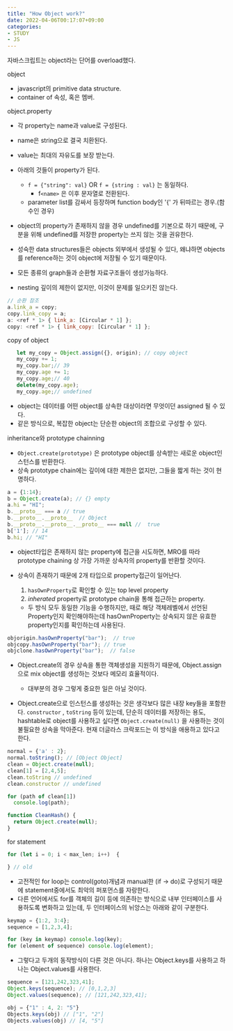 ```yaml
---
title: "How Object work?"
date: 2022-04-06T00:17:07+09:00
categories:
- STUDY
- JS
---
```


자바스크립트는 object라는 단어를 overload했다.

object

   - javascript의 primitive data structure. 
   - container of 속성, 혹은 멤버.

object.property

   - 각 property는 name과 value로 구성된다.
   - name은 string으로 결국 치환된다.
   - value는 최대의 자유도를 보장 받는다.
   - 아래의 것들이 property가 된다.

      - ``f = {"string": val}`` OR  ``f = {string : val}`` 는 동일하다.
        - f``<name>`` 은 이후 문자열로 전환된다.
      - parameter list를 감싸서 등장하며 function body인 '{' 가 뒤따르는 경우.(함수인 경우)

   - object의 property가 존재하지 않을 경우 undefined를 기본으로 하기 때문에, 구분을 위해 undefined를 저장한 property는 쓰지 않는 것을 권유한다.
   - 성숙한 data structures들은 objects 외부에서 생성될 수 있다, 왜냐하면 objects를 reference하는 것이 object에 저장될 수 있기 때문이다.
   - 모든 종류의 graph들과 순환형 자료구조들이 생성가능하다.
   - nesting 깊이의 제한이 없지만, 이것이 문제를 일으키진 않는다.

```js
// 순환 참조
a.link_a = copy;
copy.link_copy = a;
a: <ref * 1> { link_a: [Circular * 1] };
copy: <ref * 1> { link_copy: [Circular * 1] };
```

copy of object

```js
   let my_copy = Object.assign({}, origin); // copy object
   my_copy += 1;
   my_copy.bar;// 39
   my_copy.age += 1;
   my_copy.age;// 40 
   delete(my_copy.age); 
   my_copy.age;// undefined
``` 
   - object는 데이터를 어떤 object를 상속한 대상이라면 무엇이던 assigned 될 수 있다.
   - 같은 방식으로, 복잡한 object는 단순한 object의 조합으로 구성할 수 있다.

inheritance와 prototype chainning

   - ``Object.create(prototype)`` 은 prototype object를 상속받는 새로운 object인스턴스를 반환한다.
   - 상속 prototype chain에는 깊이에 대한 제한은 없지만, 그들을 짧게 하는 것이 현명하다.
    
```js
a = {1:14};
b = Object.create(a); // {} empty
a.hi = "HI";
b.__proto__ === a // true
b.__proto__.__proto__  // Object
b.__proto__.__proto__.__proto__ === null //  true
b['1']; // 14
b.hi; // "HI"
```

   - object타입은 존재하지 않는 property에 접근을 시도하면, MRO를 따라 prototype chaining 상 가장 가까운 상속자의 property를 반환할 것이다.  
   - 상속이 존재하기 때문에 2개 타입으로 property접근이 일어난다.

      1. ``hasOwnProperty``로 확인할 수 있는 top level property
      2. *inherated* property로 prototype chain을 통해 접근하는 property.

      - 두 방식 모두 동일한 기능을 수행하지만, 때로 해당 객체레벨에서 선언된 Property인지 확인해야하는데 hasOwnProperty는 상속되지 않은 유효한 property인지를 확인하는데 사용된다.

```js
objorigin.hasOwnProperty("bar");  // true
objcopy.hasOwnProperty("bar"); // true
objclone.hasOwnProperty("bar");  // false
```
   - Object.create의 경우 상속을 통한 객체생성을 지원하기 때문에, Object.assign으로 mix object를 생성하는 것보다 메모리 효율적이다.
      - 대부분의 경우 그렇게 중요한 일은 아닐 것이다.

   - Object.create으로 인스턴스를 생성하는 것은 생각보다 많은 내장 key들을 포함한다. ``constructor`` , ``toString`` 등이 있는데, 단순히 데이터를 저장하는 용도, hashtable로 object를 사용하고 싶다면 ``Object.create(null)`` 을 사용하는 것이 불필요한 상속을 막아준다. 현재 더글라스 크락포드는 이 방식을 애용하고 있다고 한다.


```js
normal = {'a' : 2};
normal.toString(); // [Object Object]
clean = Object.create(null);
clean[1] = [2,4,5];
clean.toString // undefined
clean.constructor // undefined

for (path of clean[1])
  console.log(path);

function CleanHash() {
  return Object.create(null);
}
``` 

for statement

```js
for (let i = 0; i < max_len; i++)  {

} // old 
```

- 고전적인 for loop는 control(goto)개념과 manual한 (if -> do)로 구성되기 때문에 statement중에서도 최악의 퍼포먼스를 자랑한다.
- 다른 언어에서도 for를 객체의 길이 등에 의존하는 방식으로 내부 인터페이스를 사용하도록 변화하고 있는데, 두 인터페이스의 뉘앙스는 아래와 같이 구분한다.

```js
keymap = {1:2, 3:4};
sequence = [1,2,3,4];

for (key in keymap) console.log(key);
for (element of sequence) console.log(element);
```

- 그렇다고 두개의 동작방식이 다른 것은 아니다. 하나는 Object.keys를 사용하고 하나는 Object.values를 사용한다.

```js
sequence = [121,242,323,41];
Object.keys(sequence); // [0,1,2,3]
Object.values(sequence); // [121,242,323,41];

obj = {"1" : 4, 2: "5"}
Objects.keys(obj) // ["1", "2"]
Objects.values(obj) // [4, "5"]
```


